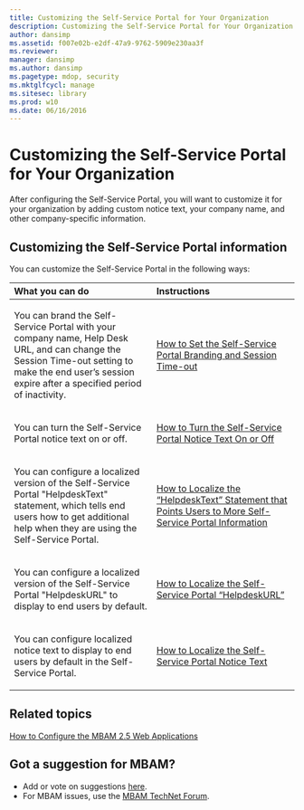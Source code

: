 ```yaml
---
title: Customizing the Self-Service Portal for Your Organization
description: Customizing the Self-Service Portal for Your Organization
author: dansimp
ms.assetid: f007e02b-e2df-47a9-9762-5909e230aa3f
ms.reviewer: 
manager: dansimp
ms.author: dansimp
ms.pagetype: mdop, security
ms.mktglfcycl: manage
ms.sitesec: library
ms.prod: w10
ms.date: 06/16/2016
---
```



# Customizing the Self-Service Portal for Your Organization


After configuring the Self-Service Portal, you will want to customize it for your organization by adding custom notice text, your company name, and other company-specific information.

## Customizing the Self-Service Portal information


You can customize the Self-Service Portal in the following ways:

<table>
<colgroup>
<col width="50%" />
<col width="50%" />
</colgroup>
<thead>
<tr class="header">
<th align="left">What you can do</th>
<th align="left">Instructions</th>
</tr>
</thead>
<tbody>
<tr class="odd">
<td align="left"><p>You can brand the Self-Service Portal with your company name, Help Desk URL, and can change the Session Time-out setting to make the end user’s session expire after a specified period of inactivity.</p></td>
<td align="left"><p><a href="how-to-set-the-self-service-portal-branding-and-session-time-out.md" data-raw-source="[How to Set the Self-Service Portal Branding and Session Time-out](how-to-set-the-self-service-portal-branding-and-session-time-out.md)">How to Set the Self-Service Portal Branding and Session Time-out</a></p></td>
</tr>
<tr class="even">
<td align="left"><p>You can turn the Self-Service Portal notice text on or off.</p></td>
<td align="left"><p><a href="how-to-turn-the-self-service-portal-notice-text-on-or-off.md" data-raw-source="[How to Turn the Self-Service Portal Notice Text On or Off](how-to-turn-the-self-service-portal-notice-text-on-or-off.md)">How to Turn the Self-Service Portal Notice Text On or Off</a></p></td>
</tr>
<tr class="odd">
<td align="left"><p>You can configure a localized version of the Self-Service Portal &quot;HelpdeskText&quot; statement, which tells end users how to get additional help when they are using the Self-Service Portal.</p></td>
<td align="left"><p><a href="how-to-localize-the-helpdesktext-statement-that-points-users-to-more-self-service-portal-information.md" data-raw-source="[How to Localize the “HelpdeskText” Statement that Points Users to More Self-Service Portal Information](how-to-localize-the-helpdesktext-statement-that-points-users-to-more-self-service-portal-information.md)">How to Localize the “HelpdeskText” Statement that Points Users to More Self-Service Portal Information</a></p></td>
</tr>
<tr class="even">
<td align="left"><p>You can configure a localized version of the Self-Service Portal &quot;HelpdeskURL&quot; to display to end users by default.</p></td>
<td align="left"><p><a href="how-to-localize-the-self-service-portal-helpdeskurl.md" data-raw-source="[How to Localize the Self-Service Portal “HelpdeskURL”](how-to-localize-the-self-service-portal-helpdeskurl.md)">How to Localize the Self-Service Portal “HelpdeskURL”</a></p></td>
</tr>
<tr class="odd">
<td align="left"><p>You can configure localized notice text to display to end users by default in the Self-Service Portal.</p></td>
<td align="left"><p><a href="how-to-localize-the-self-service-portal-notice-text.md" data-raw-source="[How to Localize the Self-Service Portal Notice Text](how-to-localize-the-self-service-portal-notice-text.md)">How to Localize the Self-Service Portal Notice Text</a></p></td>
</tr>
</tbody>
</table>

 



## Related topics


[How to Configure the MBAM 2.5 Web Applications](how-to-configure-the-mbam-25-web-applications.md)

 

## Got a suggestion for MBAM?
- Add or vote on suggestions [here](http://mbam.uservoice.com/forums/268571-microsoft-bitlocker-administration-and-monitoring). 
- For MBAM issues, use the [MBAM TechNet Forum](https://social.technet.microsoft.com/Forums/home?forum=mdopmbam). 





